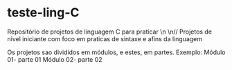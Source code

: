 # teste-ling-C
Repositório de projetos de linguagem C para praticar \n
\n// Projetos de nivel iniciante com foco em praticas de sintaxe e afins da linguagem

Os projetos sao divididos em módulos, e estes, em partes. 
Exemplo: 
Módulo 01- parte 01
Módulo 02- parte 02
